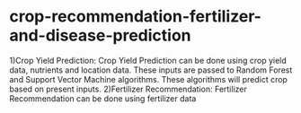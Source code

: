 # crop-recommendation-fertilizer-and-disease-prediction
1)Crop Yield Prediction:  Crop Yield Prediction can be done using crop yield data, nutrients and location data. These inputs are passed to Random Forest and Support Vector Machine algorithms. These algorithms will predict crop based on present inputs.
2)Fertilizer Recommendation: Fertilizer Recommendation can be done using fertilizer data
